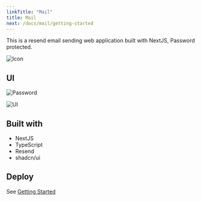 ```yaml
---
linkTitle: "Mail"
title: Mail
next: /docs/mail/getting-started
---
```


This is a resend email sending web application built with NextJS, Password protected.

![Icon](https://skills-icons.vercel.app/api/icons?i=nextjs,typescript,resend,shadcnui)

## UI

![Password](https://github.com/user-attachments/assets/286c3bad-83e1-4ff6-acc9-9a27e8db8d7d)

![UI](https://github.com/user-attachments/assets/5fc6b928-69c4-42c1-a808-f65621462bdc)

## Built with

- NextJS
- TypeScript
- Resend
- shadcn/ui

## Deploy

See [Getting Started](/docs/mail/getting-started)
